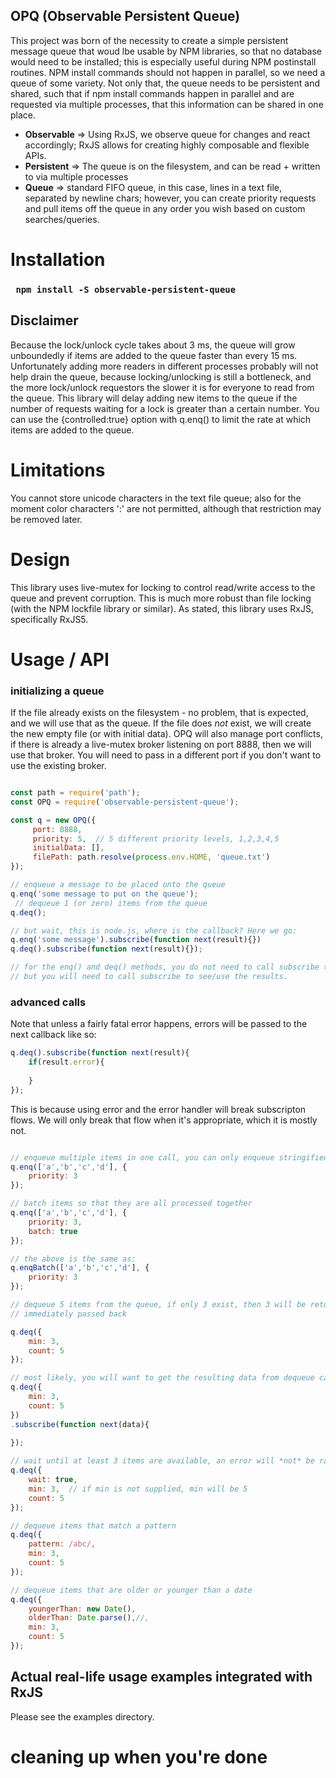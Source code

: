 

##     OPQ  (Observable Persistent Queue)

This project was born of the necessity to create a simple persistent message queue that 
woud lbe usable by NPM libraries, so that no database would need to be installed; this is especially useful
during NPM postinstall routines. NPM install commands should not happen in parallel, so we need a queue of some variety.
Not only that, the queue needs to be persistent and shared, such that if npm install commands happen in parallel and are 
requested via multiple processes, that this information can be shared in one place.

* <b>Observable</b> => Using RxJS, we observe queue for changes and react accordingly; RxJS allows for creating highly composable and flexible APIs.
* <b>Persistent</b> => The queue is on the filesystem, and can be read + written to via multiple processes
* <b>Queue</b> => standard FIFO queue, in this case, lines in a text file, separated by newline chars; however, you can 
create priority requests and pull items off the queue in any order you wish based on custom searches/queries.

# Installation

###  ``` npm install -S observable-persistent-queue```


## Disclaimer

Because the lock/unlock cycle takes about 3 ms, the queue will
grow unboundedly if items are added to the queue faster than every 15 ms. Unfortunately adding more readers 
in different processes probably will not help drain the queue, because locking/unlocking is still a bottleneck,
and the more lock/unlock requestors the slower it is for everyone to read from the queue. This library
will delay adding new items to the queue if the number of requests waiting for a lock is greater than a certain 
number. You can use the {controlled:true} option with q.enq() to limit the rate at which items are added to the 
queue.
 
 
# Limitations 

You cannot store unicode characters in the text file queue; also for the moment color characters ':' are not permitted,
although that restriction may be removed later.


# Design

This library uses live-mutex for locking to control read/write access to the queue and prevent corruption.
This is much more robust than file locking (with the NPM lockfile library or similar). As stated, this 
library uses RxJS, specifically RxJS5.


# Usage / API

### initializing a queue

If the file already exists on the filesystem - no problem, that is expected, and we will use that as the queue.
If the file does *not* exist, we will create the new empty file (or with initial data). OPQ will also manage port conflicts, if there is already
a live-mutex broker listening on port 8888, then we will use that broker. You will need to pass in a different port
if you don't want to use the existing broker.

```js

const path = require('path');
const OPQ = require('observable-persistent-queue');

const q = new OPQ({
     port: 8888,
     priority: 5,  // 5 different priority levels, 1,2,3,4,5
     initialData: [],
     filePath: path.resolve(process.env.HOME, 'queue.txt')
});

// enqueue a message to be placed onto the queue
q.enq('some message to put on the queue');
 // dequeue 1 (or zero) items from the queue
q.deq();

// but wait, this is node.js, where is the callback? Here we go:
q.enq('some message').subscribe(function next(result){})
q.deq().subscribe(function next(result){}); 

// for the enq() and deq() methods, you do not need to call subscribe to initiate the action
// but you will need to call subscribe to see/use the results.

```

### advanced calls

Note that unless a fairly fatal error happens, errors will be passed to the next callback like so:

```js
q.deq().subscribe(function next(result){
    if(result.error){
        
    }
}); 

```
This is because using error and the error handler will break subscripton flows. We will only
break that flow when it's appropriate, which it is mostly not.


```js

// enqueue multiple items in one call, you can only enqueue stringified data, otherwise an error will be thrown
q.enq(['a','b','c','d'], {
    priority: 3
});

// batch items so that they are all processed together
q.enq(['a','b','c','d'], {
    priority: 3,
    batch: true
});

// the above is the same as:
q.enqBatch(['a','b','c','d'], {
    priority: 3
});

// dequeue 5 items from the queue, if only 3 exist, then 3 will be returned, if only 2 exist, then an error will be 
// immediately passed back

q.deq({
    min: 3,
    count: 5
});

// most likely, you will want to get the resulting data from dequeue calls; use subscribe
q.deq({
    min: 3,
    count: 5
})
.subscribe(function next(data){
    
});

// wait until at least 3 items are available, an error will *not* be raised if 3 items are not available immediately
q.deq({
    wait: true,
    min: 3,  // if min is not supplied, min will be 5
    count: 5
});

// dequeue items that match a pattern
q.deq({
    pattern: /abc/,
    min: 3,
    count: 5
});

// dequeue items that are older or younger than a date
q.deq({
    youngerThan: new Date(),
    olderThan: Date.parse(),//,
    min: 3,
    count: 5
});


```

## Actual real-life usage examples integrated with RxJS

Please see the examples directory.


# cleaning up when you're done






